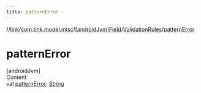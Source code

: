 ```yaml
---
title: patternError -
---
```

//[link](../../../index.md)/[com.tink.model.misc](../../index.md)/[[androidJvm]Field](../index.md)/[ValidationRules](index.md)/[patternError](pattern-error.md)



# patternError  
[androidJvm]  
Content  
val [patternError](pattern-error.md): [String](https://kotlinlang.org/api/latest/jvm/stdlib/kotlin/-string/index.html)  



